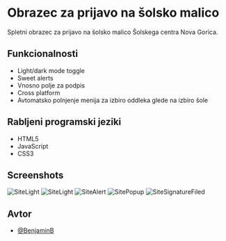 
# Obrazec za prijavo na šolsko malico

Spletni obrazec za prijavo na šolsko malico Šolskega centra Nova Gorica.

## Funkcionalnosti

- Light/dark mode toggle
- Sweet alerts
- Vnosno polje za podpis
- Cross platform
- Avtomatsko polnjenje menija za izbiro oddleka glede na izbiro šole

## Rabljeni programski jeziki

- HTML5
- JavaScript
- CSS3

## Screenshots

![SiteLight](https://github.com/user-attachments/assets/8d9a0e7d-c4a2-4bb4-ab3e-68416330aff1)
![SiteLight](https://github.com/user-attachments/assets/19f6b4ff-9f4b-49b9-8d2f-125073f47790)
![SiteAlert](https://github.com/user-attachments/assets/e72768b0-12df-4cd8-99a1-5c44c9e66d07)
![SitePopup](https://github.com/user-attachments/assets/a8719d20-6201-4553-ae4c-b7a1f90271a7)
![SiteSignatureFiled](https://github.com/user-attachments/assets/2b0c1832-2904-4841-8326-77bb20582153)

## Avtor

- [@BenjaminB](https://www.github.com/benjamin_player)


